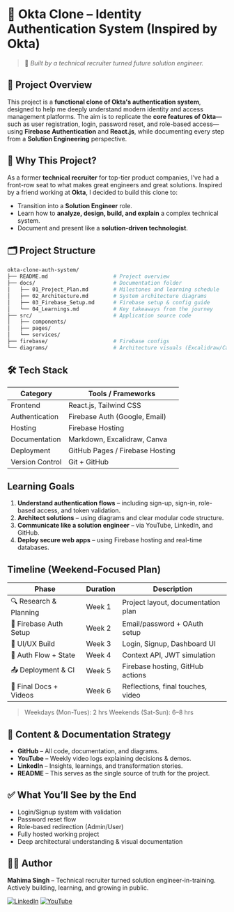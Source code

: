 # 🔐 Okta Clone – Identity Authentication System (Inspired by Okta)

> 🚀 *Built by a technical recruiter turned future solution engineer.*

## 📌 Project Overview

This project is a **functional clone of Okta's authentication system**, designed to help me deeply understand modern identity and access management platforms. The aim is to replicate the **core features of Okta**—such as user registration, login, password reset, and role-based access—using **Firebase Authentication** and **React.js**, while documenting every step from a **Solution Engineering** perspective.

## 🎯 Why This Project?

As a former **technical recruiter** for top-tier product companies, I’ve had a front-row seat to what makes great engineers and great solutions. Inspired by a friend working at **Okta**, I decided to build this clone to:

* Transition into a **Solution Engineer** role.
* Learn how to **analyze, design, build, and explain** a complex technical system.
* Document and present like a **solution-driven technologist**.

## 🗂️ Project Structure

```bash
okta-clone-auth-system/
├── README.md                     # Project overview
├── docs/                         # Documentation folder
│   ├── 01_Project_Plan.md        # Milestones and learning schedule
│   ├── 02_Architecture.md        # System architecture diagrams
│   ├── 03_Firebase_Setup.md      # Firebase setup & config guide
│   └── 04_Learnings.md           # Key takeaways from the journey
├── src/                          # Application source code
│   ├── components/
│   ├── pages/
│   └── services/
├── firebase/                     # Firebase configs
└── diagrams/                     # Architecture visuals (Excalidraw/Canva)
```

## 🛠️ Tech Stack

| Category        | Tools / Frameworks              |
| --------------- | ------------------------------- |
| Frontend        | React.js, Tailwind CSS          |
| Authentication  | Firebase Auth (Google, Email)   |
| Hosting         | Firebase Hosting                |
| Documentation   | Markdown, Excalidraw, Canva     |
| Deployment      | GitHub Pages / Firebase Hosting |
| Version Control | Git + GitHub                    |

##  Learning Goals

1. **Understand authentication flows** – including sign-up, sign-in, role-based access, and token validation.
2. **Architect solutions** – using diagrams and clear modular code structure.
3. **Communicate like a solution engineer** – via YouTube, LinkedIn, and GitHub.
4. **Deploy secure web apps** – using Firebase hosting and real-time databases.

## Timeline (Weekend-Focused Plan)

| Phase                  | Duration | Description                        |
| ---------------------- | -------- | ---------------------------------- |
| 🔍 Research & Planning | Week 1   | Project layout, documentation plan |
| 🔐 Firebase Auth Setup | Week 2   | Email/password + OAuth setup       |
| 🧱 UI/UX Build         | Week 3   | Login, Signup, Dashboard UI        |
| 🔗 Auth Flow + State   | Week 4   | Context API, JWT simulation        |
| 📤 Deployment & CI     | Week 5   | Firebase hosting, GitHub actions   |
| 📘 Final Docs + Videos | Week 6   | Reflections, final touches, video  |

>  Weekdays (Mon-Tues): 2 hrs
>  Weekends (Sat-Sun): 6–8 hrs

## 🎥 Content & Documentation Strategy

* **GitHub** – All code, documentation, and diagrams.
* **YouTube** – Weekly video logs explaining decisions & demos.
* **LinkedIn** – Insights, learnings, and transformation stories.
* **README** – This serves as the single source of truth for the project.

## ✅ What You’ll See by the End

* Login/Signup system with validation
* Password reset flow
* Role-based redirection (Admin/User)
* Fully hosted working project
* Deep architectural understanding & visual documentation

## 👩‍💻 Author

**Mahima Singh** – Technical recruiter turned solution engineer-in-training.
Actively building, learning, and growing in public.

[![LinkedIn](https://img.shields.io/badge/LinkedIn-Mahima_Singh-blue)](https://www.linkedin.com/in/imahimasingh/)
[![YouTube](https://img.shields.io/badge/YouTube-Project_Logs-red)](https://www.youtube.com/@imahimasingh)


